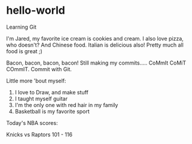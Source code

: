 # hello-world
Learning Git

I'm Jared, my favorite ice cream is cookies and cream.
I also love pizza, who doesn't?
And Chinese food.
Italian is delicious also!
Pretty much all food is great ;)

Bacon, bacon, bacon, bacon!
Still making my commits.....
CoMmIt CoMiT COmmIT.
Commit with Git.

Little more 'bout myself:

1. I love to Draw, and make stuff
2. I taught myself guitar
3. I'm the only one with red hair in my family
4. Basketball is my favorite sport

Today's NBA scores:

Knicks vs Raptors   101 - 116
